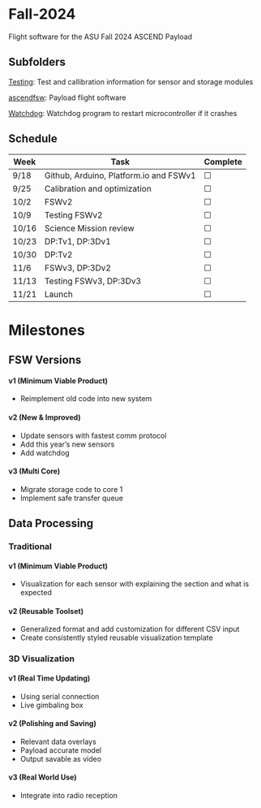 # Fall-2024
Flight software for the ASU Fall 2024 ASCEND Payload

## Subfolders

[Testing](/Testing/):
Test and callibration information for sensor and storage modules

[ascendfsw](/ascendfsw/):
Payload flight software

[Watchdog](/Watchdog/):
Watchdog program to restart microcontroller if it crashes 

## Schedule
[//]: # (&#x2611; is checked box, &#x2610; is unchecked box)

| Week  | Task                                    | Complete   |
|-------|-----------------------------------------|------------|
| 9/18  | Github, Arduino, Platform.io and FSWv1  | &#x2610;   |
| 9/25  | Calibration and optimization            | &#x2610;   |
| 10/2  | FSWv2                                   | &#x2610;   |
| 10/9  | Testing FSWv2                           | &#x2610;   |
| 10/16 | Science Mission review                  | &#x2610;   |
| 10/23 | DP:Tv1, DP:3Dv1                         | &#x2610;   |
| 10/30 | DP:Tv2                                  | &#x2610;   |
| 11/6  | FSWv3, DP:3Dv2                          | &#x2610;   |
| 11/13 | Testing FSWv3, DP:3Dv3                  | &#x2610;   |
| 11/21 | Launch                                  | &#x2610;   |

# Milestones 

## FSW Versions
#### v1 (Minimum Viable Product)
* Reimplement old code into new system
#### v2 (New & Improved)
* Update sensors with fastest comm protocol
* Add this year’s new sensors
* Add watchdog
#### v3 (Multi Core)
* Migrate storage code to core 1
* Implement safe transfer queue

## Data Processing
### Traditional
#### v1 (Minimum Viable Product)
* Visualization for each sensor with explaining the section and what is expected
#### v2 (Reusable Toolset)
* Generalized format and add customization for different CSV input 
* Create consistently styled reusable visualization template 
### 3D Visualization 
#### v1 (Real Time Updating) 
* Using serial connection
* Live gimbaling box
#### v2 (Polishing and Saving)
* Relevant data overlays 
* Payload accurate model
* Output savable as video
#### v3 (Real World Use)
* Integrate into radio reception
